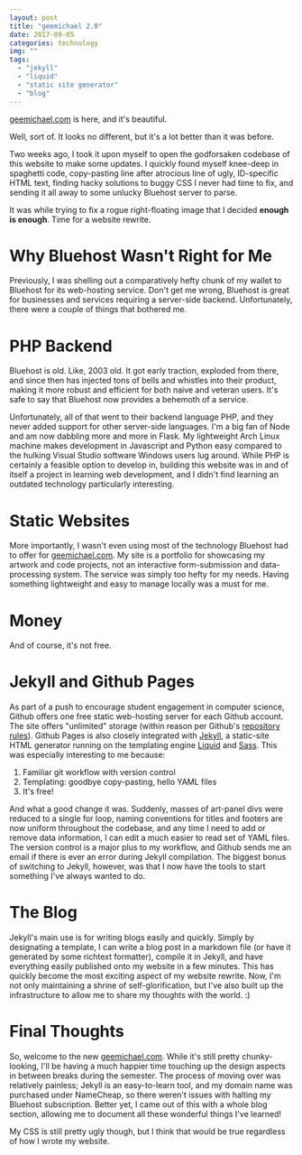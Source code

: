 ```yaml
---
layout: post
title: "geemichael 2.0"
date: 2017-09-05
categories: technology
img: ""
tags:
  - "jekyll"
  - "liquid"
  - "static site generator"
  - "blog"
---
```


<a class="link" href="http://www.geemichael.com">geemichael.com</a> is here, and it's beautiful.

Well, sort of. It looks no different, but it's a lot better than it was before. 

Two weeks ago, I took it upon myself to open the godforsaken codebase of this website to make some updates. I quickly found myself knee-deep in spaghetti code, copy-pasting line after atrocious line of ugly, ID-specific HTML text, finding hacky solutions to buggy CSS I never had time to fix, and sending it all away to some unlucky Bluehost server to parse.

It was while trying to fix a rogue right-floating image that I decided <b>enough is enough</b>. Time for a website rewrite.

<h1 class="header">Why Bluehost Wasn't Right for Me</h1>

Previously, I was shelling out a comparatively hefty chunk of my wallet to Bluehost for its web-hosting service. Don't get me wrong, Bluehost is great for businesses and services requiring a server-side backend. Unfortunately, there were a couple of things that bothered me.

<h1 class="invite">PHP Backend</h1>
Bluehost is old. Like, 2003 old. It got early traction, exploded from there, and since then has injected tons of bells and whistles into their product, making it more robust and efficient for both naive and veteran users. It's safe to say that Bluehost now provides a behemoth of a service.

Unfortunately, all of that went to their backend language PHP, and they never added support for other server-side languages. I'm a big fan of Node and am now dabbling more and more in Flask. My lightweight Arch Linux machine makes development in Javascript and Python easy compared to the hulking Visual Studio software Windows users lug around. While PHP is certainly a feasible option to develop in, building this website was in and of itself a project in learning web development, and I didn't find learning an outdated technology particularly interesting.

<h1 class="invite">Static Websites</h1>
More importantly, I wasn't even using most of the technology Bluehost had to offer for <a class="link" href="http://www.geemichael.com">geemichael.com<a>. My site is a portfolio for showcasing my artwork and code projects, not an interactive form-submission and data-processing system. The service was simply too hefty for my needs. Having something lightweight and easy to manage locally was a must for me.

<h1 class="invite">Money</h1>
And of course, it's not free.

<h1 class="header">Jekyll and Github Pages</h1>
As part of a push to encourage student engagement in computer science, Github offers one free static web-hosting server for each Github account. The site offers "unlimited" storage (within reason per Github's <a class="link" href="https://help.github.com/articles/what-is-my-disk-quota/">repository rules</a>). Github Pages is also closely integrated with <a class="link" href="http://jekyllrb.com/">Jekyll</a>, a static-site HTML generator running on the templating engine <a class="link" href="https://github.com/Shopify/liquid/wiki">Liquid</a> and <a class="link" href="http://sass-lang.com/">Sass</a>. This was especially interesting to me because:

<ol>
<li>Familiar git workflow with version control</li>
<li>Templating: goodbye copy-pasting, hello YAML files</li>
<li>It's free!</li>
</ol>

And what a good change it was. Suddenly, masses of art-panel divs were reduced to a single for loop, naming conventions for titles and footers are now uniform throughout the codebase, and any time I need to add or remove data information, I can edit a much easier to read set of YAML files. The version control is a major plus to my workflow, and Github sends me an email if there is ever an error during Jekyll compilation. The biggest bonus of switching to Jekyll, however, was that I now have the tools to start something I've always wanted to do.

<h1 class="header">The Blog</h1>

Jekyll's main use is for writing blogs easily and quickly. Simply by designating a template, I can write a blog post in a markdown file (or have it generated by some richtext formatter), compile it in Jekyll, and have everything easily published onto my website in a few minutes. This has quickly become the most exciting aspect of my website rewrite. Now, I'm not only maintaining a shrine of self-glorification, but I've also built up the infrastructure to allow me to share my thoughts with the world. :)

<h1 class="header">Final Thoughts</h1>
So, welcome to the new <a class="link" href="http://geemichael.com">geemichael.com</a>. While it's still pretty chunky-looking, I'll be having a much happier time touching up the design aspects in between breaks during the semester. The process of moving over was relatively painless; Jekyll is an easy-to-learn tool, and my domain name was purchased under NameCheap, so there weren't issues with halting my Bluehost subscription. Better yet, I came out of this with a whole blog section, allowing me to document all these wonderful things I've learned!

My CSS is still pretty ugly though, but I think that would be true regardless of how I wrote my website.